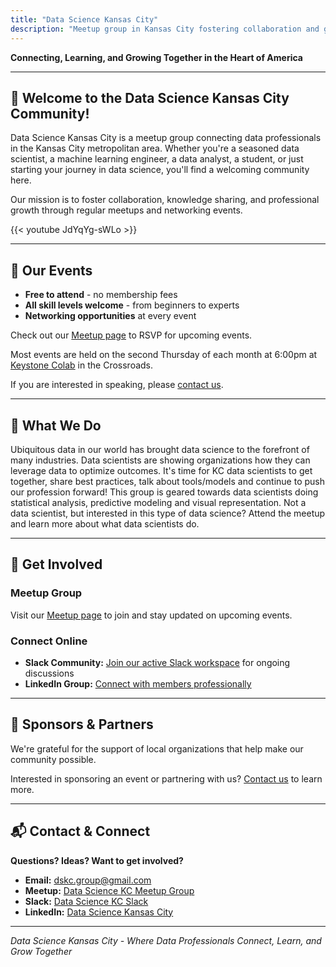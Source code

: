 ```yaml
---
title: "Data Science Kansas City"
description: "Meetup group in Kansas City fostering collaboration and growth for data professionals."
---
```


**Connecting, Learning, and Growing Together in the Heart of America**

---

## 🚀 Welcome to the Data Science Kansas City Community!

Data Science Kansas City is a meetup group connecting data professionals in the Kansas City metropolitan area. Whether you're a seasoned data scientist, a machine learning engineer, a data analyst, a student, or just starting your journey in data science, you'll find a welcoming community here.

Our mission is to foster collaboration, knowledge sharing, and professional growth through regular meetups and networking events.

{{< youtube JdYqYg-sWLo >}}

---

## 📅 Our Events

- **Free to attend** - no membership fees
- **All skill levels welcome** - from beginners to experts
- **Networking opportunities** at every event

Check out our [Meetup page](https://www.meetup.com/data-science-kc/) to RSVP for upcoming events.

Most events are held on the second Thursday of each month at 6:00pm at [Keystone Colab](https://www.keystonedistrict.org/) in the Crossroads.

If you are interested in speaking, please [contact us](mailto:dskc.group@gmail.com).

---

## 🎯 What We Do

Ubiquitous data in our world has brought data science to the forefront of many industries.
Data scientists are showing organizations how they can leverage data to optimize outcomes.
It's time for KC data scientists to get together, share best practices, talk about tools/models and continue to push our profession forward!
This group is geared towards data scientists doing statistical analysis, predictive modeling and visual representation.
Not a data scientist, but interested in this type of data science?
Attend the meetup and learn more about what data scientists do.

---

## 🤝 Get Involved

### Meetup Group

Visit our [Meetup page](https://www.meetup.com/data-science-kc/) to join and stay updated on upcoming events.

### Connect Online
- **Slack Community:** [Join our active Slack workspace](https://bit.ly/2p19KjT) for ongoing discussions
- **LinkedIn Group:** [Connect with members professionally](https://www.linkedin.com/groups/14560000/)

---

## 🤗 Sponsors & Partners

We're grateful for the support of local organizations that help make our community possible.

Interested in sponsoring an event or partnering with us? [Contact us](#contact) to learn more.

---

## 📬 Contact & Connect

**Questions? Ideas? Want to get involved?**

- **Email:** [dskc.group@gmail.com](mailto:dskc.group@gmail.com)
- **Meetup:** [Data Science KC Meetup Group](https://www.meetup.com/data-science-kc/)
- **Slack:** [Data Science KC Slack](https://bit.ly/2p19KjT)
- **LinkedIn:** [Data Science Kansas City](https://www.linkedin.com/company/data-science-kansas-city)

---

*Data Science Kansas City - Where Data Professionals Connect, Learn, and Grow Together*
